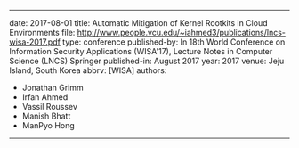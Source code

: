 ---

date: 2017-08-01
title: Automatic Mitigation of Kernel Rootkits in Cloud Environments
file: http://www.people.vcu.edu/~iahmed3/publications/lncs-wisa-2017.pdf
type: conference
published-by: In 18th World Conference on Information Security Applications (WISA'17), Lecture Notes in Computer Science (LNCS) Springer
published-in: August 2017
year: 2017
venue: Jeju Island, South Korea
abbrv: [WISA]
authors:
  - Jonathan Grimm
  - Irfan Ahmed
  - Vassil Roussev
  - Manish Bhatt
  - ManPyo Hong

---